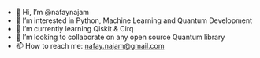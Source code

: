 - 👋 Hi, I’m @nafaynajam
- 👀 I’m interested in Python, Machine Learning and Quantum Development
- 🌱 I’m currently learning Qiskit & Cirq
- 💞️ I’m looking to collaborate on any open source Quantum library
- 📫 How to reach me: nafay.najam@gmail.com

<!---
nafaynajam/nafaynajam is a ✨ special ✨ repository because its `README.md` (this file) appears on your GitHub profile.
You can click the Preview link to take a look at your changes.
--->
